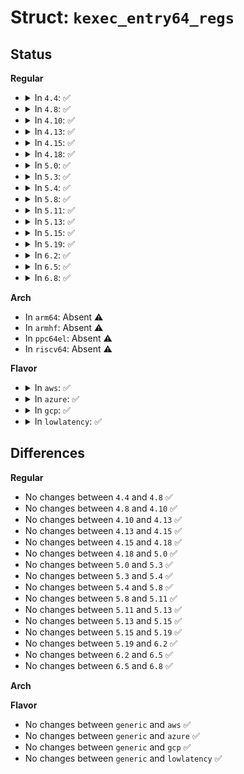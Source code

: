 # Struct: <code>kexec_entry64_regs</code>

## Status
<b>Regular</b>
<ul>
<li>
<details>
<summary>In <code>4.4</code>: ✅</summary>

```c
struct kexec_entry64_regs {
    uint64_t rax;
    uint64_t rcx;
    uint64_t rdx;
    uint64_t rbx;
    uint64_t rsp;
    uint64_t rbp;
    uint64_t rsi;
    uint64_t rdi;
    uint64_t r8;
    uint64_t r9;
    uint64_t r10;
    uint64_t r11;
    uint64_t r12;
    uint64_t r13;
    uint64_t r14;
    uint64_t r15;
    uint64_t rip;
};
```
</details>
</li>
<li>
<details>
<summary>In <code>4.8</code>: ✅</summary>

```c
struct kexec_entry64_regs {
    uint64_t rax;
    uint64_t rcx;
    uint64_t rdx;
    uint64_t rbx;
    uint64_t rsp;
    uint64_t rbp;
    uint64_t rsi;
    uint64_t rdi;
    uint64_t r8;
    uint64_t r9;
    uint64_t r10;
    uint64_t r11;
    uint64_t r12;
    uint64_t r13;
    uint64_t r14;
    uint64_t r15;
    uint64_t rip;
};
```
</details>
</li>
<li>
<details>
<summary>In <code>4.10</code>: ✅</summary>

```c
struct kexec_entry64_regs {
    uint64_t rax;
    uint64_t rcx;
    uint64_t rdx;
    uint64_t rbx;
    uint64_t rsp;
    uint64_t rbp;
    uint64_t rsi;
    uint64_t rdi;
    uint64_t r8;
    uint64_t r9;
    uint64_t r10;
    uint64_t r11;
    uint64_t r12;
    uint64_t r13;
    uint64_t r14;
    uint64_t r15;
    uint64_t rip;
};
```
</details>
</li>
<li>
<details>
<summary>In <code>4.13</code>: ✅</summary>

```c
struct kexec_entry64_regs {
    uint64_t rax;
    uint64_t rcx;
    uint64_t rdx;
    uint64_t rbx;
    uint64_t rsp;
    uint64_t rbp;
    uint64_t rsi;
    uint64_t rdi;
    uint64_t r8;
    uint64_t r9;
    uint64_t r10;
    uint64_t r11;
    uint64_t r12;
    uint64_t r13;
    uint64_t r14;
    uint64_t r15;
    uint64_t rip;
};
```
</details>
</li>
<li>
<details>
<summary>In <code>4.15</code>: ✅</summary>

```c
struct kexec_entry64_regs {
    uint64_t rax;
    uint64_t rcx;
    uint64_t rdx;
    uint64_t rbx;
    uint64_t rsp;
    uint64_t rbp;
    uint64_t rsi;
    uint64_t rdi;
    uint64_t r8;
    uint64_t r9;
    uint64_t r10;
    uint64_t r11;
    uint64_t r12;
    uint64_t r13;
    uint64_t r14;
    uint64_t r15;
    uint64_t rip;
};
```
</details>
</li>
<li>
<details>
<summary>In <code>4.18</code>: ✅</summary>

```c
struct kexec_entry64_regs {
    uint64_t rax;
    uint64_t rcx;
    uint64_t rdx;
    uint64_t rbx;
    uint64_t rsp;
    uint64_t rbp;
    uint64_t rsi;
    uint64_t rdi;
    uint64_t r8;
    uint64_t r9;
    uint64_t r10;
    uint64_t r11;
    uint64_t r12;
    uint64_t r13;
    uint64_t r14;
    uint64_t r15;
    uint64_t rip;
};
```
</details>
</li>
<li>
<details>
<summary>In <code>5.0</code>: ✅</summary>

```c
struct kexec_entry64_regs {
    uint64_t rax;
    uint64_t rcx;
    uint64_t rdx;
    uint64_t rbx;
    uint64_t rsp;
    uint64_t rbp;
    uint64_t rsi;
    uint64_t rdi;
    uint64_t r8;
    uint64_t r9;
    uint64_t r10;
    uint64_t r11;
    uint64_t r12;
    uint64_t r13;
    uint64_t r14;
    uint64_t r15;
    uint64_t rip;
};
```
</details>
</li>
<li>
<details>
<summary>In <code>5.3</code>: ✅</summary>

```c
struct kexec_entry64_regs {
    uint64_t rax;
    uint64_t rcx;
    uint64_t rdx;
    uint64_t rbx;
    uint64_t rsp;
    uint64_t rbp;
    uint64_t rsi;
    uint64_t rdi;
    uint64_t r8;
    uint64_t r9;
    uint64_t r10;
    uint64_t r11;
    uint64_t r12;
    uint64_t r13;
    uint64_t r14;
    uint64_t r15;
    uint64_t rip;
};
```
</details>
</li>
<li>
<details>
<summary>In <code>5.4</code>: ✅</summary>

```c
struct kexec_entry64_regs {
    uint64_t rax;
    uint64_t rcx;
    uint64_t rdx;
    uint64_t rbx;
    uint64_t rsp;
    uint64_t rbp;
    uint64_t rsi;
    uint64_t rdi;
    uint64_t r8;
    uint64_t r9;
    uint64_t r10;
    uint64_t r11;
    uint64_t r12;
    uint64_t r13;
    uint64_t r14;
    uint64_t r15;
    uint64_t rip;
};
```
</details>
</li>
<li>
<details>
<summary>In <code>5.8</code>: ✅</summary>

```c
struct kexec_entry64_regs {
    uint64_t rax;
    uint64_t rcx;
    uint64_t rdx;
    uint64_t rbx;
    uint64_t rsp;
    uint64_t rbp;
    uint64_t rsi;
    uint64_t rdi;
    uint64_t r8;
    uint64_t r9;
    uint64_t r10;
    uint64_t r11;
    uint64_t r12;
    uint64_t r13;
    uint64_t r14;
    uint64_t r15;
    uint64_t rip;
};
```
</details>
</li>
<li>
<details>
<summary>In <code>5.11</code>: ✅</summary>

```c
struct kexec_entry64_regs {
    uint64_t rax;
    uint64_t rcx;
    uint64_t rdx;
    uint64_t rbx;
    uint64_t rsp;
    uint64_t rbp;
    uint64_t rsi;
    uint64_t rdi;
    uint64_t r8;
    uint64_t r9;
    uint64_t r10;
    uint64_t r11;
    uint64_t r12;
    uint64_t r13;
    uint64_t r14;
    uint64_t r15;
    uint64_t rip;
};
```
</details>
</li>
<li>
<details>
<summary>In <code>5.13</code>: ✅</summary>

```c
struct kexec_entry64_regs {
    uint64_t rax;
    uint64_t rcx;
    uint64_t rdx;
    uint64_t rbx;
    uint64_t rsp;
    uint64_t rbp;
    uint64_t rsi;
    uint64_t rdi;
    uint64_t r8;
    uint64_t r9;
    uint64_t r10;
    uint64_t r11;
    uint64_t r12;
    uint64_t r13;
    uint64_t r14;
    uint64_t r15;
    uint64_t rip;
};
```
</details>
</li>
<li>
<details>
<summary>In <code>5.15</code>: ✅</summary>

```c
struct kexec_entry64_regs {
    uint64_t rax;
    uint64_t rcx;
    uint64_t rdx;
    uint64_t rbx;
    uint64_t rsp;
    uint64_t rbp;
    uint64_t rsi;
    uint64_t rdi;
    uint64_t r8;
    uint64_t r9;
    uint64_t r10;
    uint64_t r11;
    uint64_t r12;
    uint64_t r13;
    uint64_t r14;
    uint64_t r15;
    uint64_t rip;
};
```
</details>
</li>
<li>
<details>
<summary>In <code>5.19</code>: ✅</summary>

```c
struct kexec_entry64_regs {
    uint64_t rax;
    uint64_t rcx;
    uint64_t rdx;
    uint64_t rbx;
    uint64_t rsp;
    uint64_t rbp;
    uint64_t rsi;
    uint64_t rdi;
    uint64_t r8;
    uint64_t r9;
    uint64_t r10;
    uint64_t r11;
    uint64_t r12;
    uint64_t r13;
    uint64_t r14;
    uint64_t r15;
    uint64_t rip;
};
```
</details>
</li>
<li>
<details>
<summary>In <code>6.2</code>: ✅</summary>

```c
struct kexec_entry64_regs {
    uint64_t rax;
    uint64_t rcx;
    uint64_t rdx;
    uint64_t rbx;
    uint64_t rsp;
    uint64_t rbp;
    uint64_t rsi;
    uint64_t rdi;
    uint64_t r8;
    uint64_t r9;
    uint64_t r10;
    uint64_t r11;
    uint64_t r12;
    uint64_t r13;
    uint64_t r14;
    uint64_t r15;
    uint64_t rip;
};
```
</details>
</li>
<li>
<details>
<summary>In <code>6.5</code>: ✅</summary>

```c
struct kexec_entry64_regs {
    uint64_t rax;
    uint64_t rcx;
    uint64_t rdx;
    uint64_t rbx;
    uint64_t rsp;
    uint64_t rbp;
    uint64_t rsi;
    uint64_t rdi;
    uint64_t r8;
    uint64_t r9;
    uint64_t r10;
    uint64_t r11;
    uint64_t r12;
    uint64_t r13;
    uint64_t r14;
    uint64_t r15;
    uint64_t rip;
};
```
</details>
</li>
<li>
<details>
<summary>In <code>6.8</code>: ✅</summary>

```c
struct kexec_entry64_regs {
    uint64_t rax;
    uint64_t rcx;
    uint64_t rdx;
    uint64_t rbx;
    uint64_t rsp;
    uint64_t rbp;
    uint64_t rsi;
    uint64_t rdi;
    uint64_t r8;
    uint64_t r9;
    uint64_t r10;
    uint64_t r11;
    uint64_t r12;
    uint64_t r13;
    uint64_t r14;
    uint64_t r15;
    uint64_t rip;
};
```
</details>
</li>
</ul>
<b>Arch</b>
<ul>
<li>
In <code>arm64</code>: Absent ⚠️
</li>
<li>
In <code>armhf</code>: Absent ⚠️
</li>
<li>
In <code>ppc64el</code>: Absent ⚠️
</li>
<li>
In <code>riscv64</code>: Absent ⚠️
</li>
</ul>
<b>Flavor</b>
<ul>
<li>
<details>
<summary>In <code>aws</code>: ✅</summary>

```c
struct kexec_entry64_regs {
    uint64_t rax;
    uint64_t rcx;
    uint64_t rdx;
    uint64_t rbx;
    uint64_t rsp;
    uint64_t rbp;
    uint64_t rsi;
    uint64_t rdi;
    uint64_t r8;
    uint64_t r9;
    uint64_t r10;
    uint64_t r11;
    uint64_t r12;
    uint64_t r13;
    uint64_t r14;
    uint64_t r15;
    uint64_t rip;
};
```
</details>
</li>
<li>
<details>
<summary>In <code>azure</code>: ✅</summary>

```c
struct kexec_entry64_regs {
    uint64_t rax;
    uint64_t rcx;
    uint64_t rdx;
    uint64_t rbx;
    uint64_t rsp;
    uint64_t rbp;
    uint64_t rsi;
    uint64_t rdi;
    uint64_t r8;
    uint64_t r9;
    uint64_t r10;
    uint64_t r11;
    uint64_t r12;
    uint64_t r13;
    uint64_t r14;
    uint64_t r15;
    uint64_t rip;
};
```
</details>
</li>
<li>
<details>
<summary>In <code>gcp</code>: ✅</summary>

```c
struct kexec_entry64_regs {
    uint64_t rax;
    uint64_t rcx;
    uint64_t rdx;
    uint64_t rbx;
    uint64_t rsp;
    uint64_t rbp;
    uint64_t rsi;
    uint64_t rdi;
    uint64_t r8;
    uint64_t r9;
    uint64_t r10;
    uint64_t r11;
    uint64_t r12;
    uint64_t r13;
    uint64_t r14;
    uint64_t r15;
    uint64_t rip;
};
```
</details>
</li>
<li>
<details>
<summary>In <code>lowlatency</code>: ✅</summary>

```c
struct kexec_entry64_regs {
    uint64_t rax;
    uint64_t rcx;
    uint64_t rdx;
    uint64_t rbx;
    uint64_t rsp;
    uint64_t rbp;
    uint64_t rsi;
    uint64_t rdi;
    uint64_t r8;
    uint64_t r9;
    uint64_t r10;
    uint64_t r11;
    uint64_t r12;
    uint64_t r13;
    uint64_t r14;
    uint64_t r15;
    uint64_t rip;
};
```
</details>
</li>
</ul>

## Differences
<b>Regular</b>
<ul>
<li>
No changes between <code>4.4</code> and <code>4.8</code> ✅
</li>
<li>
No changes between <code>4.8</code> and <code>4.10</code> ✅
</li>
<li>
No changes between <code>4.10</code> and <code>4.13</code> ✅
</li>
<li>
No changes between <code>4.13</code> and <code>4.15</code> ✅
</li>
<li>
No changes between <code>4.15</code> and <code>4.18</code> ✅
</li>
<li>
No changes between <code>4.18</code> and <code>5.0</code> ✅
</li>
<li>
No changes between <code>5.0</code> and <code>5.3</code> ✅
</li>
<li>
No changes between <code>5.3</code> and <code>5.4</code> ✅
</li>
<li>
No changes between <code>5.4</code> and <code>5.8</code> ✅
</li>
<li>
No changes between <code>5.8</code> and <code>5.11</code> ✅
</li>
<li>
No changes between <code>5.11</code> and <code>5.13</code> ✅
</li>
<li>
No changes between <code>5.13</code> and <code>5.15</code> ✅
</li>
<li>
No changes between <code>5.15</code> and <code>5.19</code> ✅
</li>
<li>
No changes between <code>5.19</code> and <code>6.2</code> ✅
</li>
<li>
No changes between <code>6.2</code> and <code>6.5</code> ✅
</li>
<li>
No changes between <code>6.5</code> and <code>6.8</code> ✅
</li>
</ul>
<b>Arch</b>
<ul>
</ul>
<b>Flavor</b>
<ul>
<li>
No changes between <code>generic</code> and <code>aws</code> ✅
</li>
<li>
No changes between <code>generic</code> and <code>azure</code> ✅
</li>
<li>
No changes between <code>generic</code> and <code>gcp</code> ✅
</li>
<li>
No changes between <code>generic</code> and <code>lowlatency</code> ✅
</li>
</ul>
